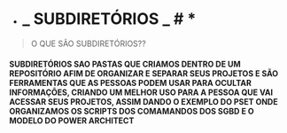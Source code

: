 *  #  _ SUBDIRETÓRIOS _  #  *

>O QUE SÃO SUBDIRETÓRIOS??

#### SUBDIRETÓRIOS SAO PASTAS QUE CRIAMOS DENTRO DE UM REPOSITÓRIO AFIM DE ORGANIZAR E SEPARAR SEUS PROJETOS E SÃO FERRAMENTAS QUE AS PESSOAS PODEM USAR PARA OCULTAR INFORMAÇÕES, CRIANDO UM MELHOR USO PARA A PESSOA QUE VAI ACESSAR SEUS PROJETOS, ASSIM DANDO O EXEMPLO DO PSET ONDE ORGANIZAMOS OS SCRIPTS DOS COMAMANDOS DOS SGBD E O MODELO DO POWER ARCHITECT ####
